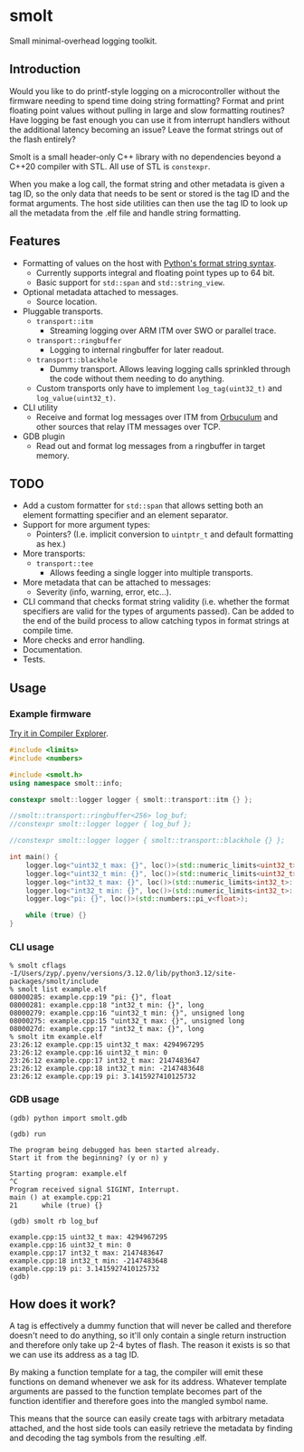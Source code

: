 # smolt

Small minimal-overhead logging toolkit.

## Introduction

Would you like to do printf-style logging on a microcontroller without the firmware needing to spend time doing string formatting?
Format and print floating point values without pulling in large and slow formatting routines?
Have logging be fast enough you can use it from interrupt handlers without the additional latency becoming an issue?
Leave the format strings out of the flash entirely?

Smolt is a small header-only C++ library with no dependencies beyond a C++20 compiler with STL. All use of STL is `constexpr`.

When you make a log call, the format string and other metadata is given a tag ID, so the only data that needs to be sent or stored is the tag ID and the format arguments.
The host side utilities can then use the tag ID to look up all the metadata from the .elf file and handle string formatting.

## Features
- Formatting of values on the host with [Python's format string syntax](https://docs.python.org/3/library/string.html#formatstrings).
  - Currently supports integral and floating point types up to 64 bit.
  - Basic support for `std::span` and `std::string_view`.
- Optional metadata attached to messages.
  - Source location.
- Pluggable transports.
  - `transport::itm`
    - Streaming logging over ARM ITM over SWO or parallel trace.
  - `transport::ringbuffer`
    - Logging to internal ringbuffer for later readout.
  - `transport::blackhole`
    - Dummy transport. Allows leaving logging calls sprinkled through the code without them needing to do anything.
  - Custom transports only have to implement `log_tag(uint32_t)` and `log_value(uint32_t)`.
- CLI utility
  - Receive and format log messages over ITM from [Orbuculum](https://github.com/orbcode/orbuculum) and other sources that relay ITM messages over TCP.
- GDB plugin
  - Read out and format log messages from a ringbuffer in target memory.

## TODO
- Add a custom formatter for `std::span` that allows setting both an element formatting specifier and an element separator.
- Support for more argument types:
  - Pointers? (I.e. implicit conversion to `uintptr_t` and default formatting as hex.)
- More transports:
  - `transport::tee`
    - Allows feeding a single logger into multiple transports.
- More metadata that can be attached to messages:
  - Severity (info, warning, error, etc…).
- CLI command that checks format string validity (i.e. whether the format specifiers are valid for the types of arguments passed).
  Can be added to the end of the build process to allow catching typos in format strings at compile time.
- More checks and error handling.
- Documentation.
- Tests.

## Usage

### Example firmware
[Try it in Compiler Explorer](https://godbolt.org/z/WPP3a81Mn).

```cpp
#include <limits>
#include <numbers>

#include <smolt.h>
using namespace smolt::info;

constexpr smolt::logger logger { smolt::transport::itm {} };

//smolt::transport::ringbuffer<256> log_buf;
//constexpr smolt::logger logger { log_buf };

//constexpr smolt::logger logger { smolt::transport::blackhole {} };

int main() {
    logger.log<"uint32_t max: {}", loc()>(std::numeric_limits<uint32_t>::max());
    logger.log<"uint32_t min: {}", loc()>(std::numeric_limits<uint32_t>::min());
    logger.log<"int32_t max: {}", loc()>(std::numeric_limits<int32_t>::max());
    logger.log<"int32_t min: {}", loc()>(std::numeric_limits<int32_t>::min());
    logger.log<"pi: {}", loc()>(std::numbers::pi_v<float>);

    while (true) {}
}
```

### CLI usage
```console
% smolt cflags
-I/Users/zyp/.pyenv/versions/3.12.0/lib/python3.12/site-packages/smolt/include
% smolt list example.elf
08000285: example.cpp:19 "pi: {}", float
08000281: example.cpp:18 "int32_t min: {}", long
08000279: example.cpp:16 "uint32_t min: {}", unsigned long
08000275: example.cpp:15 "uint32_t max: {}", unsigned long
0800027d: example.cpp:17 "int32_t max: {}", long
% smolt itm example.elf 
23:26:12 example.cpp:15 uint32_t max: 4294967295
23:26:12 example.cpp:16 uint32_t min: 0
23:26:12 example.cpp:17 int32_t max: 2147483647
23:26:12 example.cpp:18 int32_t min: -2147483648
23:26:12 example.cpp:19 pi: 3.1415927410125732
```

### GDB usage
```
(gdb) python import smolt.gdb

(gdb) run

The program being debugged has been started already.
Start it from the beginning? (y or n) y

Starting program: example.elf 
^C
Program received signal SIGINT, Interrupt.
main () at example.cpp:21
21	    while (true) {}

(gdb) smolt rb log_buf

example.cpp:15 uint32_t max: 4294967295
example.cpp:16 uint32_t min: 0
example.cpp:17 int32_t max: 2147483647
example.cpp:18 int32_t min: -2147483648
example.cpp:19 pi: 3.1415927410125732
(gdb) 
```

## How does it work?

A tag is effectively a dummy function that will never be called and therefore doesn't need to do anything, so it'll only contain a single return instruction and therefore only take up 2-4 bytes of flash.
The reason it exists is so that we can use its address as a tag ID.

By making a function template for a tag, the compiler will emit these functions on demand whenever we ask for its address.
Whatever template arguments are passed to the function template becomes part of the function identifier and therefore goes into the mangled symbol name.

This means that the source can easily create tags with arbitrary metadata attached, and the host side tools can easily retrieve the metadata by finding and decoding the tag symbols from the resulting .elf.
